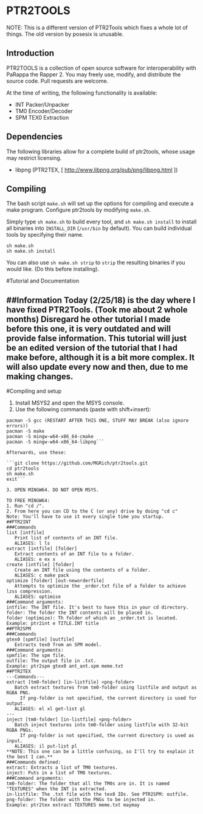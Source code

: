 # PTR2TOOLS
NOTE: This is a different version of PTR2Tools which fixes a whole lot of things.
The old version by posesix is unusable.
## Introduction

PTR2TOOLS is a collection of open source software for interoperability with PaRappa the Rapper 2. You may freely use, modify, and distribute the source code. Pull requests are welcome.

At the time of writing, the following functionality is available:
- INT Packer/Unpacker
- TM0 Encoder/Decoder
- SPM TEX0 Extraction

## Dependencies

The following libraries allow for a complete build of ptr2tools, whose usage may restrict licensing.
- libpng (PTR2TEX, [ http://www.libpng.org/pub/png/libpng.html ])

## Compiling

The bash script `make.sh` will set up the options for compiling and execute a make program. Configure ptr2tools by modifying `make.sh`.

Simply type `sh make.sh` to build every tool, and `sh make.sh install` to install all binaries into `INSTALL_DIR` (`/usr/bin` by default). You can build individual tools by specifying their name.
```
sh make.sh 
sh make.sh install
```

You can also use `sh make.sh strip` to `strip` the resulting binaries if you would like. (Do this before installing).

#Tutorial and Documentation

##Information
Today (2/25/18) is the day where I have fixed PTR2Tools. (Took me about 2 whole months)
Disregard he other tutorial I made before this one, it is very outdated and will provide false information.
This tutorial will just be an edited version of the tutorial that I had make before, although it is a bit more complex.
It will also update every now and then, due to me making changes.
------------------------------------
 
 
#Compiling and setup
1. Install MSYS2 and open the MSYS console.
2. Use the following commands (paste with shift+insert):

```pacman -S git
pacman -S gcc (RESTART AFTER THIS ONE, STUFF MAY BREAK (also ignore errors))
pacman -S make
pacman -S mingw-w64-x86_64-cmake
pacman -S mingw-w64-x86_64-libpng```

Afterwards, use these:

```git clone https://github.com/MGRich/ptr2tools.git
cd ptr2tools
sh make.sh
exit```

3. OPEN MINGW64. DO NOT OPEN MSYS.

TO FREE MINGW64:
1. Run "cd /".
2. From here you can CD to the C (or any) drive by doing "cd c"
Note: You'll have to use it every single time you startup.
##PTR2INT
###Commands
list [intfile]
   Print list of contents of an INT file.
   ALIASES: l ls
extract [intfile] [folder]
   Extract contents of an INT file to a folder.
   ALIASES: e ex x
create [intfile] [folder]
   Create an INT file using the contents of a folder.
   ALIASES: c make pack
optimize [folder] [out-neworderfile]
   Attempts to optimize the _order.txt file of a folder to achieve lzss compression.
   ALIASES: optimise
###Command arguments:
intfile: The INT file. It's best to have this in your cd directory.
folder: The folder the INT contents will be placed in.
folder (optimize): Th folder of which an _order.txt is located.
Example: ptr2int e TITLE.INT title
##PTR2SPM
###Commands
gtex0 [spmfile] [outfile]
   Extracts tex0 from an SPM model.
###Command arguments:
spmfile: The spm file.
outfile: The output file in .txt.
Example: ptr2spm gtex0 ant_ant.spm meme.txt
##PTR2TEX
---Commands---
extract [tm0-folder] [in-listfile] <png-folder>
   Batch extract textures from tm0-folder using listfile and output as RGBA PNG.
     If png-folder is not specified, the current directory is used for output.
   ALIASES: el xl get-list gl
---
inject [tm0-folder] [in-listfile] <png-folder>
   Batch inject textures into tm0-folder using listfile with 32-bit RGBA PNGs.
     If png-folder is not specified, the current directory is used as input.
   ALIASES: il put-list pl
**NOTE: This one can be a little confusing, so I'll try to explain it the best I can.**
###Commands defined:
extract: Extracts a list of TM0 textures.
inject: Puts in a list of TM0 textures.
###Command arguments:
tm0-folder: The folder that all the TM0s are in. It is named "TEXTURES" when the INT is extracted.
in-listfile: The .txt file with the tex0 IDs. See PTR2SPM: outfile.
png-folder: The folder with the PNGs to be injected in.
Example: ptr2tex extract TEXTURES meme.txt maymay